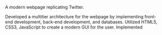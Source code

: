 A modern webpage replicating Twitter.

Developed a multitier architecture for the webpage by implementing front-end development, back-end development, and databases. Utilized HTML5, CSS3, JavaScript to create a modern GUI for the user. Implemented 

